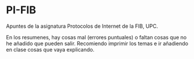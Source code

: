 # PI-FIB
Apuntes de la asignatura Protocolos de Internet de la FIB, UPC. 

En los resumenes, hay cosas mal (errores puntuales) o faltan cosas que no he añadido que pueden salir. Recomiendo imprimir los temas e ir añadiendo en clase cosas que vaya explicando.
